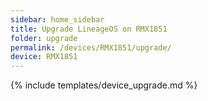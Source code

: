 ```yaml
---
sidebar: home_sidebar
title: Upgrade LineageOS on RMX1851
folder: upgrade
permalink: /devices/RMX1851/upgrade/
device: RMX1851
---
```

{% include templates/device_upgrade.md %}
